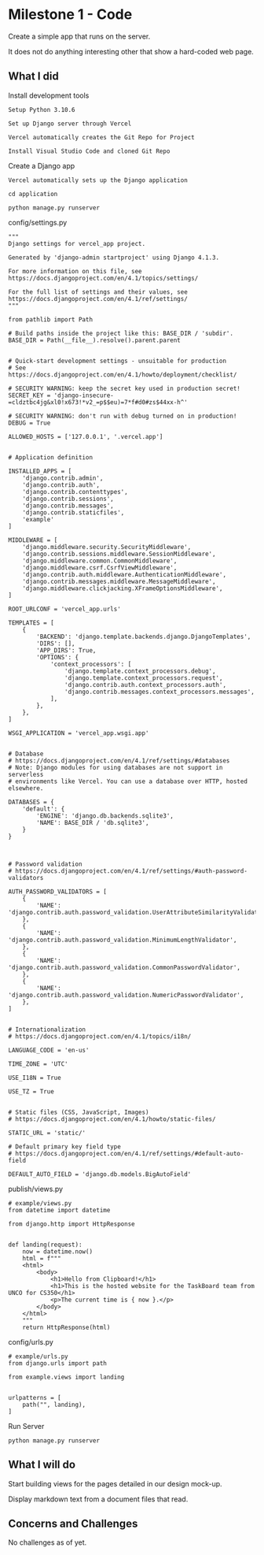 # Milestone 1 - Code 

Create a simple app that runs on the server.

It does not do anything interesting other that show a hard-coded web page.


## What I did 

Install development tools

    Setup Python 3.10.6

    Set up Django server through Vercel

    Vercel automatically creates the Git Repo for Project

    Install Visual Studio Code and cloned Git Repo

Create a Django app 

    Vercel automatically sets up the Django application
    
    cd application

    python manage.py runserver

config/settings.py

    """
    Django settings for vercel_app project.

    Generated by 'django-admin startproject' using Django 4.1.3.

    For more information on this file, see
    https://docs.djangoproject.com/en/4.1/topics/settings/

    For the full list of settings and their values, see
    https://docs.djangoproject.com/en/4.1/ref/settings/
    """

    from pathlib import Path

    # Build paths inside the project like this: BASE_DIR / 'subdir'.
    BASE_DIR = Path(__file__).resolve().parent.parent


    # Quick-start development settings - unsuitable for production
    # See https://docs.djangoproject.com/en/4.1/howto/deployment/checklist/

    # SECURITY WARNING: keep the secret key used in production secret!
    SECRET_KEY = 'django-insecure-=cldztbc4jg&xl0!x673!*v2_=p$$eu)=7*f#d0#zs$44xx-h^'

    # SECURITY WARNING: don't run with debug turned on in production!
    DEBUG = True

    ALLOWED_HOSTS = ['127.0.0.1', '.vercel.app']


    # Application definition

    INSTALLED_APPS = [
        'django.contrib.admin',
        'django.contrib.auth',
        'django.contrib.contenttypes',
        'django.contrib.sessions',
        'django.contrib.messages',
        'django.contrib.staticfiles',
        'example'
    ]

    MIDDLEWARE = [
        'django.middleware.security.SecurityMiddleware',
        'django.contrib.sessions.middleware.SessionMiddleware',
        'django.middleware.common.CommonMiddleware',
        'django.middleware.csrf.CsrfViewMiddleware',
        'django.contrib.auth.middleware.AuthenticationMiddleware',
        'django.contrib.messages.middleware.MessageMiddleware',
        'django.middleware.clickjacking.XFrameOptionsMiddleware',
    ]

    ROOT_URLCONF = 'vercel_app.urls'

    TEMPLATES = [
        {
            'BACKEND': 'django.template.backends.django.DjangoTemplates',
            'DIRS': [],
            'APP_DIRS': True,
            'OPTIONS': {
                'context_processors': [
                    'django.template.context_processors.debug',
                    'django.template.context_processors.request',
                    'django.contrib.auth.context_processors.auth',
                    'django.contrib.messages.context_processors.messages',
                ],
            },
        },
    ]

    WSGI_APPLICATION = 'vercel_app.wsgi.app'


    # Database
    # https://docs.djangoproject.com/en/4.1/ref/settings/#databases
    # Note: Django modules for using databases are not support in serverless
    # environments like Vercel. You can use a database over HTTP, hosted elsewhere.

    DATABASES = {
        'default': {
            'ENGINE': 'django.db.backends.sqlite3',
            'NAME': BASE_DIR / 'db.sqlite3',
        }
    }



    # Password validation
    # https://docs.djangoproject.com/en/4.1/ref/settings/#auth-password-validators

    AUTH_PASSWORD_VALIDATORS = [
        {
            'NAME': 'django.contrib.auth.password_validation.UserAttributeSimilarityValidator',
        },
        {
            'NAME': 'django.contrib.auth.password_validation.MinimumLengthValidator',
        },
        {
            'NAME': 'django.contrib.auth.password_validation.CommonPasswordValidator',
        },
        {
            'NAME': 'django.contrib.auth.password_validation.NumericPasswordValidator',
        },
    ]


    # Internationalization
    # https://docs.djangoproject.com/en/4.1/topics/i18n/

    LANGUAGE_CODE = 'en-us'

    TIME_ZONE = 'UTC'

    USE_I18N = True

    USE_TZ = True


    # Static files (CSS, JavaScript, Images)
    # https://docs.djangoproject.com/en/4.1/howto/static-files/

    STATIC_URL = 'static/'

    # Default primary key field type
    # https://docs.djangoproject.com/en/4.1/ref/settings/#default-auto-field

    DEFAULT_AUTO_FIELD = 'django.db.models.BigAutoField'


publish/views.py

    # example/views.py
    from datetime import datetime

    from django.http import HttpResponse


    def landing(request):
        now = datetime.now()
        html = f"""
        <html>
            <body>
                <h1>Hello from Clipboard!</h1>
                <h1>This is the hosted website for the TaskBoard team from UNCO for CS350</h1>
                <p>The current time is { now }.</p>
            </body>
        </html>
        """
        return HttpResponse(html)

config/urls.py

    # example/urls.py
    from django.urls import path

    from example.views import landing


    urlpatterns = [
        path("", landing),
    ]

Run Server

    python manage.py runserver


## What I will do

Start building views for the pages detailed in our design mock-up.

Display markdown text from a document files that read.


## Concerns and Challenges

No challenges as of yet. 
